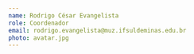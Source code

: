 ```yaml
---
name: Rodrigo César Evangelista
role: Coordenador
email: rodrigo.evangelista@muz.ifsuldeminas.edu.br
photo: avatar.jpg
---
```

